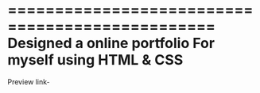 ================================================
Designed a online portfolio For myself
using HTML & CSS
===============================================

Preview link-
  
